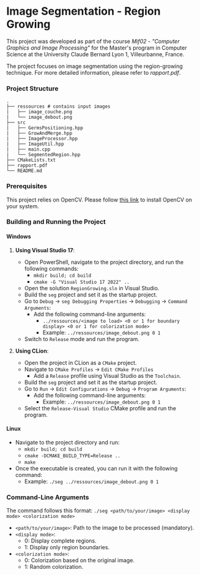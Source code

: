 # Image Segmentation - Region Growing

This project was developed as part of the course *Mif02 - "Computer Graphics and Image Processing"* for the Master's program in Computer Science at the University Claude Bernard Lyon 1, Villeurbanne, France.

The project focuses on image segmentation using the region-growing technique. For more detailed information, please refer to *rapport.pdf*.

### Project Structure

```
.
├── ressources # contains input images 
|   ├── image_couche.png
|   └── image_debout.png
├── src
|   ├── GermsPositioning.hpp
|   ├── GrowAndMerge.hpp
|   ├── ImageProcessor.hpp
|   ├── ImageUtil.hpp
|   ├── main.cpp
|   └── SegmentedRegion.hpp
├── CMakeLists.txt
├── rapport.pdf
└── README.md
```

### Prerequisites

This project relies on OpenCV. Please follow [this link](https://opencv.org/get-started/) to install OpenCV on your system.

### Building and Running the Project

#### Windows

1. **Using Visual Studio 17**:
   * Open PowerShell, navigate to the project directory, and run the following commands:
     * `mkdir build; cd build`
     * `cmake -G "Visual Studio 17 2022" ..`
   * Open the solution `RegionGrowing.sln` in Visual Studio.
   * Build the `seg` project and set it as the startup project.
   * Go to `Debug` -> `seg Debugging Properties` -> `Debugging` -> `Command Arguments`:
     * Add the following command-line arguments:
       * `../ressources/<image to load> <0 or 1 for boundary display> <0 or 1 for colorization mode>`
       * Example: `../ressources/image_debout.png 0 1`
   * Switch to `Release` mode and run the program.

2. **Using CLion**:
   * Open the project in CLion as a `CMake` project.
   * Navigate to `CMake Profiles` -> `Edit CMake Profiles`
     * Add a `Release` profile using Visual Studio as the `Toolchain`.
   * Build the `seg` project and set it as the startup project.
   * Go to `Run` -> `Edit Configurations` -> `Debug` -> `Program Arguments`:
     * Add the following command-line arguments:
       * Example: `../ressources/image_debout.png 0 1`
   * Select the `Release-Visual Studio` CMake profile and run the program.

#### Linux
* Navigate to the project directory and run:
  * `mkdir build; cd build`
  * `cmake -DCMAKE_BUILD_TYPE=Release ..`
  * `make`
* Once the executable is created, you can run it with the following command:
  * Example: `./seg ../ressources/image_debout.png 0 1`

### Command-Line Arguments

The command follows this format: `./seg <path/to/your/image> <display mode> <colorization mode>`
- `<path/to/your/image>`: Path to the image to be processed (mandatory).
- `<display mode>`:
  - 0: Display complete regions.
  - 1: Display only region boundaries.
- `<colorization mode>`:
  - 0: Colorization based on the original image.
  - 1: Random colorization.